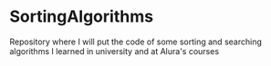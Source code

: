 # SortingAlgorithms
Repository  where I will put the code of some sorting and searching algorithms I learned in university and at Alura's courses
